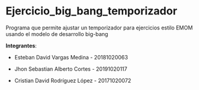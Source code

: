 # Ejercicio_big_bang_temporizador

Programa que permite ajustar un temporizador para ejercicios estilo EMOM usando el modelo de desarrollo big-bang 

__Integrantes__:

  - Esteban David Vargas Medina - 20181020063

  - Jhon Sebastian Alberto Cortes - 20191020117

  - Cristian David Rodríguez López - 20171020072  

